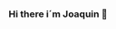 ### Hi there i´m Joaquin 👋
<p
<!--### Hi there 👋
# 💫 About Me:
Today I would like to share with you a passion that has come to define much of my life: programming. Ever since I delved into the world of coding, I have discovered a fascinating universe of possibilities and limitless creativity. Let me tell you why I love programming so much and why I have chosen to study this art in depth.
Firstly, programming is a powerful tool for bringing ideas to life. Have you ever had a vision of something you wish existed in the world? With programming, I can turn those visions into reality. From simple scripts to complex applications, the act of programming allows me to materialize my thoughts and share them with the world.
This year i just begining learning Web Application Development with some programs and codes like Java , Oracle , SQL ,MySql , BaseX , XML and i learning by my own differets languajes like Python or C++ i  really like to work with them but i appreciate if i have to learn others codes or new programs and technologies. I´d like to work and studying as the same time because I am very curious  to know this world  works and how it develops to improve my knowledge.It is a constant learning process and I love discovering new ways to solve different problems.
I just practically finished the first year and with very good grades and i am so impatient to learn Web development in client environment,Web development in a server environment, Deployment of web applications, Design of web interfaces.





